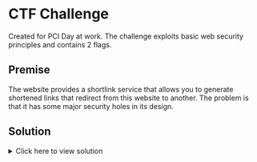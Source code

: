 # CTF Challenge

Created for PCI Day at work. The challenge exploits basic web security principles and contains 2 flags.

## Premise

The website provides a shortlink service that allows you to generate shortened links that redirect from this website to another. The problem is that it has some major security holes in its design. 

## Solution

<details>
    <summary>Click here to view solution</summary>


### Flag 1: The admin token
- Player is intended to find that a few endpoints exist under `/admin` with endpoint fuzzing.
- When the user hits any of the `/admin` endpoints, it'll return that there's a header in the request for `X-Admin-Token`. 
- To find this token, they need to exploit that the `.env` file has been included in the build Docker image
- This can be accessed using the `/img/...` endpoint which allows for directory traversal

### Flag 2: the DB flag
- In the admin endpoint, the player will have access to an elevated db user string
- The `/admin` pages use unsanitised SQL for the query, so can perform SQL injection to find the `flags` table left in the DB, and extract the second flag

</details>